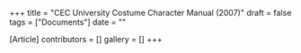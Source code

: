 +++
title = "CEC University Costume Character Manual (2007)"
draft = false
tags = ["Documents"]
date = ""

[Article]
contributors = []
gallery = []
+++